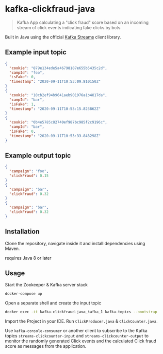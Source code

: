 # kafka-clickfraud-java
> Kafka App calculating a "click fraud" score based on an incoming stream of click events indicating fake clicks by bots

Built in Java using the official [Kafka Streams](https://kafka.apache.org/documentation/streams/) client library.

## Example input topic

```json
{
  "cookie": "879e134ede5a46798187e655b5435c2d", 
  "campId": "foo", 
  "isFake": 0, 
  "timestamp": "2020-09-11T10:53:09.810150Z"
}
{
  "cookie": "10cb2ef94b9641aeb901976a1b4817da", 
  "campId": "bar", 
  "isFake": 1, 
  "timestamp": "2020-09-11T10:53:15.823862Z"
}
{
  "cookie": "0b4e5785c82740ef987bc985f2c9196c", 
  "campId": "bar", 
  "isFake": 0, 
  "timestamp": "2020-09-11T10:53:33.843298Z"
}
```

## Example output topic

```json
{
  "campaign": "foo",
  "clickFraud": 0.15
}
{
  "campaign": "bar",
  "clickFraud": 0.32
}
{
  "campaign": "bar",
  "clickFraud": 0.32
}
```

## Installation

Clone the repository, navigate inside it and install dependencies using Maven.

requires Java 8 or later

## Usage

Start the Zookeeper & Kafka server stack

```sh
docker-compose up
```

Open a separate shell and create the input topic

```sh
docker exec -it kafka-clickfraud-java_kafka_1 kafka-topics --bootstrap-server localhost:9092 --create --topic kafka-clickcounter-input
```

Import the Project in your IDE.
Run `ClickProducer.java` & `ClickCounter.java`.

Use `kafka-console-consumer` or another client to subscribe to the Kafka topics `streams-clickcounter-input` and `streams-clickcounter-output` to monitor the randomly generated Click events and the calculated Click fraud score as messages from the application.
